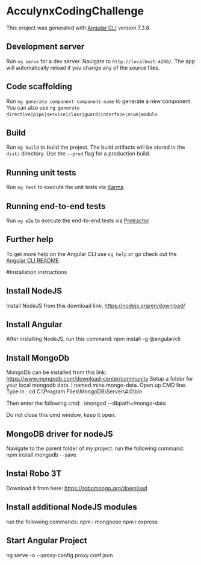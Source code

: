 # AcculynxCodingChallenge


This project was generated with [Angular CLI](https://github.com/angular/angular-cli) version 7.3.8.

## Development server

Run `ng serve` for a dev server. Navigate to `http://localhost:4200/`. The app will automatically reload if you change any of the source files.

## Code scaffolding

Run `ng generate component component-name` to generate a new component. You can also use `ng generate directive|pipe|service|class|guard|interface|enum|module`.

## Build

Run `ng build` to build the project. The build artifacts will be stored in the `dist/` directory. Use the `--prod` flag for a production build.

## Running unit tests

Run `ng test` to execute the unit tests via [Karma](https://karma-runner.github.io).

## Running end-to-end tests

Run `ng e2e` to execute the end-to-end tests via [Protractor](http://www.protractortest.org/).

## Further help

To get more help on the Angular CLI use `ng help` or go check out the [Angular CLI README](https://github.com/angular/angular-cli/blob/master/README.md).

#Installation instructions

## Install NodeJS

Install NodeJS from this download link: https://nodejs.org/en/download/

## Install Angular

After installing NodeJS, run this command:
npm install -g @angular/cli

## Install MongoDb
MongoDb can be installed from this link: https://www.mongodb.com/download-center/community
Setup a folder for your local mongodb data. I named mine mongo-data.
Open up CMD line. Type in :
  cd C:\Program Files\MongoDB\Server\4.0\bin

Then enter the following cmd:
  .\mongod --dbpath=<your-path>/mongo-data

Do not close this cmd window, keep it open.

## MongoDB driver for nodeJS
Navigate to the parent folder of my project.
run the following command:
  npm install mongodb --save

## Instal Robo 3T
Download it from here: https://robomongo.org/download

## Install additional NodeJS modules
run the following commands:
npm i mongoose
npm i express

## Start Angular Project
ng serve -o --proxy-config proxy.conf.json

